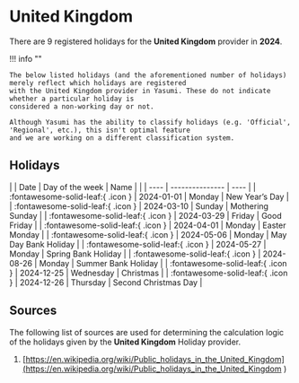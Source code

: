 # United Kingdom

There are 9 registered holidays for the **United Kingdom** provider in **2024**.

!!! info ""

    The below listed holidays (and the aforementioned number of holidays) merely reflect which holidays are registered
    with the United Kingdom provider in Yasumi. These do not indicate whether a particular holiday is
    considered a non-working day or not.

    Although Yasumi has the ability to classify holidays (e.g. 'Official', 'Regional', etc.), this isn't optimal feature
    and we are working on a different classification system.

## Holidays

| | Date | Day of the week | Name |
| | ---- | --------------- | ---- |
| :fontawesome-solid-leaf:{ .icon } | 2024-01-01 | Monday | New Year’s Day |
| :fontawesome-solid-leaf:{ .icon } | 2024-03-10 | Sunday | Mothering Sunday |
| :fontawesome-solid-leaf:{ .icon } | 2024-03-29 | Friday | Good Friday |
| :fontawesome-solid-leaf:{ .icon } | 2024-04-01 | Monday | Easter Monday |
| :fontawesome-solid-leaf:{ .icon } | 2024-05-06 | Monday | May Day Bank Holiday |
| :fontawesome-solid-leaf:{ .icon } | 2024-05-27 | Monday | Spring Bank Holiday |
| :fontawesome-solid-leaf:{ .icon } | 2024-08-26 | Monday | Summer Bank Holiday |
| :fontawesome-solid-leaf:{ .icon } | 2024-12-25 | Wednesday | Christmas |
| :fontawesome-solid-leaf:{ .icon } | 2024-12-26 | Thursday | Second Christmas Day |

## Sources

The following list of sources are used for determining the calculation logic of
the holidays given by the **United Kingdom** Holiday provider.


1. [https://en.wikipedia.org/wiki/Public_holidays_in_the_United_Kingdom](https://en.wikipedia.org/wiki/Public_holidays_in_the_United_Kingdom )
   